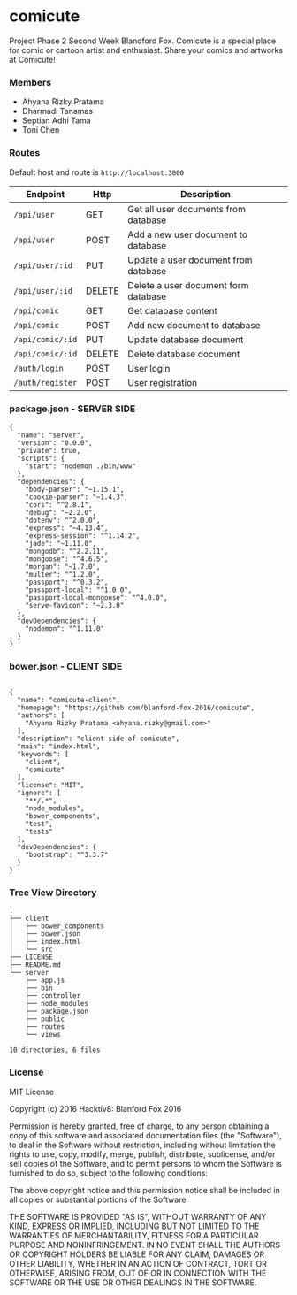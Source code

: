 # comicute
Project Phase 2 Second Week Blandford Fox. Comicute is a special place for comic or cartoon artist and enthusiast. Share your comics and artworks at Comicute!

### Members
* Ahyana Rizky Pratama
* Dharmadi Tanamas
* Septian Adhi Tama
* Toni Chen

### Routes
Default host and route is `http://localhost:3000`

Endpoint | Http | Description
---------|------|------------
|`/api/user` | GET | Get all user documents from database |
|`/api/user`| POST | Add a new user document to database |
|`/api/user/:id`| PUT | Update a user document from database |
|`/api/user/:id`| DELETE | Delete a user document form database |
|`/api/comic` | GET | Get database content |
|`/api/comic`| POST| Add new document to database|
|`/api/comic/:id`| PUT | Update database document|
|`/api/comic/:id`| DELETE | Delete database document|
|`/auth/login`| POST | User login |
|`/auth/register`| POST | User registration |

### package.json - SERVER SIDE
```src
{
  "name": "server",
  "version": "0.0.0",
  "private": true,
  "scripts": {
    "start": "nodemon ./bin/www"
  },
  "dependencies": {
    "body-parser": "~1.15.1",
    "cookie-parser": "~1.4.3",
    "cors": "^2.8.1",
    "debug": "~2.2.0",
    "dotenv": "^2.0.0",
    "express": "~4.13.4",
    "express-session": "^1.14.2",
    "jade": "~1.11.0",
    "mongodb": "^2.2.11",
    "mongoose": "^4.6.5",
    "morgan": "~1.7.0",
    "multer": "^1.2.0",
    "passport": "^0.3.2",
    "passport-local": "^1.0.0",
    "passport-local-mongoose": "^4.0.0",
    "serve-favicon": "~2.3.0"
  },
  "devDependencies": {
    "nodemon": "^1.11.0"
  }
}

```

### bower.json - CLIENT SIDE
```src

{
  "name": "comicute-client",
  "homepage": "https://github.com/blanford-fox-2016/comicute",
  "authors": [
    "Ahyana Rizky Pratama <ahyana.rizky@gmail.com>"
  ],
  "description": "client side of comicute",
  "main": "index.html",
  "keywords": [
    "client",
    "comicute"
  ],
  "license": "MIT",
  "ignore": [
    "**/.*",
    "node_modules",
    "bower_components",
    "test",
    "tests"
  ],
  "devDependencies": {
    "bootstrap": "^3.3.7"
  }
}
```

### Tree View Directory
```src
.
├── client
│   ├── bower_components
│   ├── bower.json
│   ├── index.html
│   └── src
├── LICENSE
├── README.md
└── server
    ├── app.js
    ├── bin
    ├── controller
    ├── node_modules
    ├── package.json
    ├── public
    ├── routes
    └── views

10 directories, 6 files
```
### License
MIT License

Copyright (c) 2016 Hacktiv8: Blanford Fox 2016

Permission is hereby granted, free of charge, to any person obtaining a copy
of this software and associated documentation files (the "Software"), to deal
in the Software without restriction, including without limitation the rights
to use, copy, modify, merge, publish, distribute, sublicense, and/or sell
copies of the Software, and to permit persons to whom the Software is
furnished to do so, subject to the following conditions:

The above copyright notice and this permission notice shall be included in all
copies or substantial portions of the Software.

THE SOFTWARE IS PROVIDED "AS IS", WITHOUT WARRANTY OF ANY KIND, EXPRESS OR
IMPLIED, INCLUDING BUT NOT LIMITED TO THE WARRANTIES OF MERCHANTABILITY,
FITNESS FOR A PARTICULAR PURPOSE AND NONINFRINGEMENT. IN NO EVENT SHALL THE
AUTHORS OR COPYRIGHT HOLDERS BE LIABLE FOR ANY CLAIM, DAMAGES OR OTHER
LIABILITY, WHETHER IN AN ACTION OF CONTRACT, TORT OR OTHERWISE, ARISING FROM,
OUT OF OR IN CONNECTION WITH THE SOFTWARE OR THE USE OR OTHER DEALINGS IN THE
SOFTWARE.
